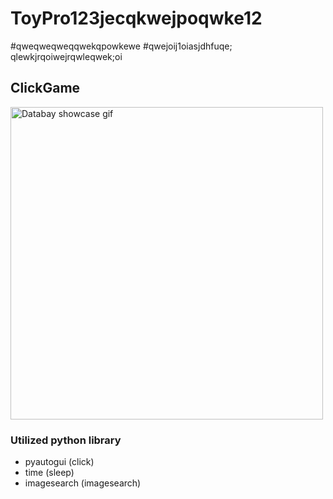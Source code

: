 # ToyPro123jecqkwejpoqwke12
#qweqweqweqqwekqpowkewe
#qwejoij1oiasjdhfuqe;
qlewkjrqoiwejrqwleqwek;oi

## ClickGame
<img src="https://github.com/hanjiung/ToyProject/blob/main/clickGame/TestImage/automaticClick.gif" alt="Databay showcase gif" title="Databay showcase gif" width="500"/>



### Utilized python library
-  pyautogui (click)
-  time (sleep)
-  imagesearch (imagesearch)
